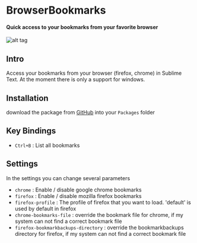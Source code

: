 BrowserBookmarks
================
#### Quick access to your bookmarks from your favorite browser

![alt tag](https://dl.dropboxusercontent.com/u/1652825/code/sublime/browserBookmarks/browserBookmarks.png)

## Intro
Access your bookmarks from your browser (firefox, chrome) in Sublime Text.
At the moment there is only a support for windows.

## Installation
download the package from [GitHub](https://github.com/svenfraeys/SublimeFoldPython "SublimeFoldPython") into your `Packages` folder

## Key Bindings
* `Ctrl+B` : List all bookmarks
 
## Settings
In the settings you can change several parameters
* `chrome` : Enable / disable google chrome bookmarks
* `firefox` : Enable / disable mozilla firefox bookmarks
* `firefox-profile` : The profile of firefox that you want to load. 'default' is used by default in firefox
* `chrome-bookmarks-file` : override the bookmark file for chrome, if my system can not find a correct bookmark file
* `firefox-bookmarkbackups-directory` : override the bookmarkbackups directory for firefox, if my system can not find a correct bookmark file
